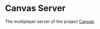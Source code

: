 # Canvas Server

The multiplayer server of the project [Canvas](https://github.com/iammateus/Canvas).
